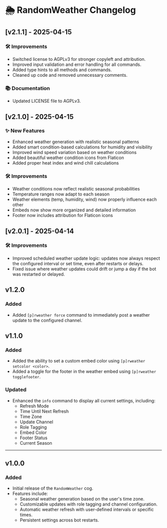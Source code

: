 # 🌦️ RandomWeather Changelog

## [v2.1.1] - 2025-04-15

### 🛠️ Improvements

- Switched license to AGPLv3 for stronger copyleft and attribution.
- Improved input validation and error handling for all commands.
- Added type hints to all methods and commands.
- Cleaned up code and removed unnecessary comments.

### 📚 Documentation

- Updated LICENSE file to AGPLv3.

## [v2.1.0] - 2025-04-15

### ✨ New Features

- Enhanced weather generation with realistic seasonal patterns
- Added smart condition-based calculations for humidity and visibility
- Improved wind speed variation based on weather conditions
- Added beautiful weather condition icons from Flaticon
- Added proper heat index and wind chill calculations

### 🛠️ Improvements

- Weather conditions now reflect realistic seasonal probabilities
- Temperature ranges now adapt to each season
- Weather elements (temp, humidity, wind) now properly influence each other
- Embeds now show more organized and detailed information
- Footer now includes attribution for Flaticon icons

## [v2.0.1] - 2025-04-14

### 🛠️ Improvements

- Improved scheduled weather update logic: updates now always respect the configured interval or set time, even after restarts or delays.
- Fixed issue where weather updates could drift or jump a day if the bot was restarted or delayed.

## v1.2.0

### Added

- Added `[p]rweather force` command to immediately post a weather update to the configured channel.

## v1.1.0

### Added

- Added the ability to set a custom embed color using `[p]rweather setcolor <color>`.
- Added a toggle for the footer in the weather embed using `[p]rweather togglefooter`.

### Updated

- Enhanced the `info` command to display all current settings, including:
  - Refresh Mode
  - Time Until Next Refresh
  - Time Zone
  - Update Channel
  - Role Tagging
  - Embed Color
  - Footer Status
  - Current Season

---

## v1.0.0

### Added

- Initial release of the `RandomWeather` cog.
- Features include:
  - Seasonal weather generation based on the user's time zone.
  - Customizable updates with role tagging and channel configuration.
  - Automatic weather refresh with user-defined intervals or specific times.
  - Persistent settings across bot restarts.
